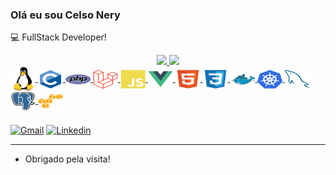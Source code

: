 ### Olá eu sou Celso Nery

:computer: FullStack Developer!
<div align="center">
  <a href="https://github.com/celsonery">
  <img height="180em" src="https://github-readme-stats.vercel.app/api?username=celsonery&show_icons=true&theme=github_dark&include_all_commits=true&count_private=true"/>
  <img height="180em" src="https://github-readme-stats.vercel.app/api/top-langs/?username=celsonery&layout=compact&langs_count=7&theme=github_dark"/>
</div>

<div>
  <img align="center" alt="Celso-Linux" heignt="30" width="40" src="https://raw.githubusercontent.com/devicons/devicon/master/icons/linux/linux-original.svg">
  <img align="center" alt="Celso-C" height="30" width="40" src="https://raw.githubusercontent.com/devicons/devicon/master/icons/c/c-original.svg">
  <img align="center" alt="Celso-Php" height="30" width="40" src="https://raw.githubusercontent.com/devicons/devicon/master/icons/php/php-original.svg">
  <img align="center" alt="Celso-Laravel" height="30" width="40" src="https://raw.githubusercontent.com/devicons/devicon/master/icons/laravel/laravel-original.svg">
  <img align="center" alt="Celso-Js" height="30" width="40" src="https://raw.githubusercontent.com/devicons/devicon/master/icons/javascript/javascript-plain.svg">
  <img align="center" alt="Celso-Vue" height="30" width="40" src="https://raw.githubusercontent.com/devicons/devicon/master/icons/vuejs/vuejs-original.svg">
  <img align="center" alt="Celso-HTML5" height="30" width="40" src="https://raw.githubusercontent.com/devicons/devicon/master/icons/html5/html5-original.svg">
  <img align="center" alt="Celso-CSS3" height="30" width="40" src="https://raw.githubusercontent.com/devicons/devicon/master/icons/css3/css3-original.svg">
  <img align="center" alt="Celso-Docker" height="30" width="40" src="https://raw.githubusercontent.com/devicons/devicon/master/icons/docker/docker-original.svg">
  <img align="center" alt="Celso-Kubernetes" height="30" width="40" src="https://raw.githubusercontent.com/devicons/devicon/master/icons/kubernetes/kubernetes-plain.svg">
  <img align="center" alt="Celso-Mysql" height="30" width="40" src="https://raw.githubusercontent.com/devicons/devicon/master/icons/mysql/mysql-original.svg">
  <img align="center" alt="Celso-PosgreSQL" height="30" width="40" src="https://raw.githubusercontent.com/devicons/devicon/master/icons/postgresql/postgresql-original.svg">
  <img align="center" alt="Celso-AWS" height="30" width="40" src="https://raw.githubusercontent.com/devicons/devicon/master/icons/amazonwebservices/amazonwebservices-original.svg">
</div>
 
###

[![Gmail](https://img.shields.io/badge/-Gmail-%23333?style=for-the-badge&logo=gmail&logoColor=white)](mailto:celso.nery@gmail.com)
[![Linkedin](https://img.shields.io/badge/-LinkedIn-%230077B5?style=for-the-badge&logo=linkedin&logoColor=white)](https://www.linkedin.com/in/celsonery)

---

- Obrigado pela visita!
